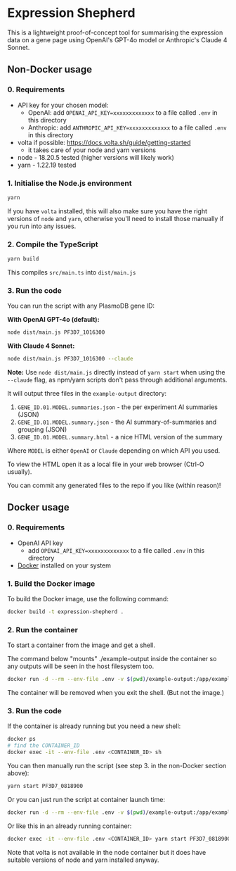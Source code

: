 # Expression Shepherd

This is a lightweight proof-of-concept tool for summarising the expression data on a gene page using OpenAI's GPT-4o model or Anthropic's Claude 4 Sonnet.

## Non-Docker usage

### 0. Requirements

- API key for your chosen model:
  - OpenAI: add `OPENAI_API_KEY=xxxxxxxxxxxxx` to a file called `.env` in this directory
  - Anthropic: add `ANTHROPIC_API_KEY=xxxxxxxxxxxxx` to a file called `.env` in this directory
- volta if possible: https://docs.volta.sh/guide/getting-started
  - it takes care of your node and yarn versions
- node - 18.20.5 tested (higher versions will likely work) 
- yarn - 1.22.19 tested

### 1. Initialise the Node.js environment

```bash
yarn
```

If you have `volta` installed, this will also make sure you have the right versions of `node` and `yarn`, otherwise you'll need to install those manually if you run into any issues.

### 2. Compile the TypeScript

```bash
yarn build
```

This compiles `src/main.ts` into `dist/main.js`

### 3. Run the code

You can run the script with any PlasmoDB gene ID:

**With OpenAI GPT-4o (default):**
```bash
node dist/main.js PF3D7_1016300
```

**With Claude 4 Sonnet:**
```bash
node dist/main.js PF3D7_1016300 --claude
```

**Note:** Use `node dist/main.js` directly instead of `yarn start` when using the `--claude` flag, as npm/yarn scripts don't pass through additional arguments.

It will output three files in the `example-output` directory:

1. `GENE_ID.01.MODEL.summaries.json` - the per experiment AI summaries (JSON)
2. `GENE_ID.01.MODEL.summary.json` - the AI summary-of-summaries and grouping (JSON)  
3. `GENE_ID.01.MODEL.summary.html` - a nice HTML version of the summary

Where `MODEL` is either `OpenAI` or `Claude` depending on which API you used.

To view the HTML open it as a local file in your web browser (Ctrl-O usually).

You can commit any generated files to the repo if you like (within reason)!

## Docker usage
### 0. Requirements

- OpenAI API key
  - add `OPENAI_API_KEY=xxxxxxxxxxxxx` to a file called `.env` in this directory
- [Docker](https://www.docker.com/) installed on your system

### 1. Build the Docker image

To build the Docker image, use the following command:

```bash
docker build -t expression-shepherd .
```

### 2. Run the container

To start a container from the image and get a shell.

The command below "mounts" ./example-output inside the container so any outputs will be seen in the host filesystem too.

```bash
docker run -d --rm --env-file .env -v $(pwd)/example-output:/app/example-output expression-shepherd sh
```
The container will be removed when you exit the shell. (But not the image.)

### 3. Run the code

If the container is already running but you need a new shell:

```bash
docker ps
# find the CONTAINER_ID
docker exec -it --env-file .env <CONTAINER_ID> sh
```

You can then manually run the script (see step 3. in the non-Docker section above):

```bash
yarn start PF3D7_0818900
```

Or you can just run the script at container launch time: 

```bash
docker run -d --rm --env-file .env -v $(pwd)/example-output:/app/example-output expression-shepherd yarn start PF3D7_0818900
```

Or like this in an already running container:

```bash
docker exec -it --env-file .env <CONTAINER_ID> yarn start PF3D7_0818900
```

Note that volta is not available in the node container but it does have suitable versions of node and yarn installed anyway.
